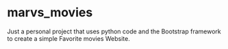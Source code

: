 # marvs_movies
Just a personal project that uses python code and the Bootstrap framework to create a simple Favorite movies Website.
